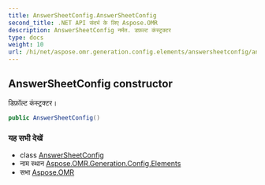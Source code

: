 ```yaml
---
title: AnswerSheetConfig.AnswerSheetConfig
second_title: .NET API संदर्भ के लिए Aspose.OMR
description: AnswerSheetConfig नर्मत. डफ़ल्ट कंस्ट्रक्टर
type: docs
weight: 10
url: /hi/net/aspose.omr.generation.config.elements/answersheetconfig/answersheetconfig/
---
```

## AnswerSheetConfig constructor

डिफ़ॉल्ट कंस्ट्रक्टर।

```csharp
public AnswerSheetConfig()
```

### यह सभी देखें

* class [AnswerSheetConfig](../)
* नाम स्थान [Aspose.OMR.Generation.Config.Elements](../../answersheetconfig/)
* सभा [Aspose.OMR](../../../)



